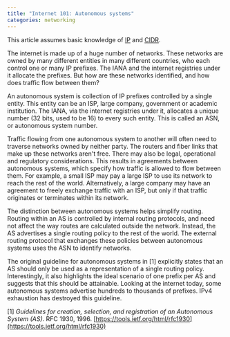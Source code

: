 ```yaml
---
title: "Internet 101: Autonomous systems"
categories: networking
---
```


<p class="preface">This article assumes basic knowledge of <a href="{{ site.url }}{% post_url 2017-10-08-ip %}">IP</a> and <a href="{{ site.url }}{% post_url 2017-10-09-cidr %}">CIDR</a>.</p>

The internet is made up of a huge number of networks. These networks are owned by many different entities in many different countries, who each control one or many IP prefixes. The IANA and the internet registries under it allocate the prefixes. But how are these networks identified, and how does traffic flow between them?

An autonomous system is collection of IP prefixes controlled by a single entity. This entity can be an ISP, large company, government or academic institution. The IANA, via the internet registries under it, allocates a unique number (32 bits, used to be 16) to every such entity. This is called an ASN, or autonomous system number.

Traffic flowing from one autonomous system to another will often need to traverse networks owned by neither party. The routers and fiber links that make up these networks aren't free. There may also be legal, operational and regulatory considerations. This results in agreements between autonomous systems, which specify how traffic is allowed to flow between them. For example, a small ISP may pay a large ISP to use its network to reach the rest of the world. Alternatively, a large company may have an agreement to freely exchange traffic with an ISP, but only if that traffic originates or terminates within its network.

The distinction between autonomous systems helps simplify routing. Routing within an AS is controlled by internal routing protocols, and need not affect the way routes are calculated outside the network. Instead, the AS advertises a single routing policy to the rest of the world. The external routing protocol that exchanges these policies between autonomous systems uses the ASN to identify networks.

The original guideline for autonomous systems in [1] explicitly states that an AS should only be used as a representation of a single routing policy. Interestingly, it also highlights the ideal scenario of one prefix per AS and suggests that this should be attainable. Looking at the internet today, some autonomous systems advertise hundreds to thousands of prefixes. IPv4 exhaustion has destroyed this guideline.

[1] *Guidelines for creation, selection, and registration of an Autonomous System (AS)*. RFC 1930, 1996. [https://tools.ietf.org/html/rfc1930](https://tools.ietf.org/html/rfc1930)
